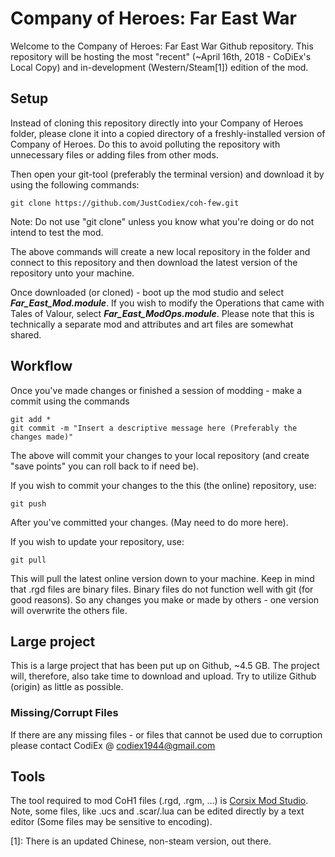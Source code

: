 # Company of Heroes: Far East War
Welcome to the Company of Heroes: Far East War Github repository. This repository will be hosting the most "recent" (~April 16th, 2018 - CoDiEx's Local Copy) and in-development (Western/Steam[1]) edition of the mod.

## Setup
Instead of cloning this repository directly into your Company of Heroes folder, please clone it into a copied directory of a freshly-installed version of Company of Heroes. Do this to avoid polluting the repository with unnecessary files or adding files from other mods.

Then open your git-tool (preferably the terminal version) and download it by using the following commands:
```
git clone https://github.com/JustCodiex/coh-few.git
```
Note: Do not use "git clone" unless you know what you're doing or do not intend to test the mod. 

The above commands will create a new local repository in the folder and connect to this repository and then download the latest version of the repository unto your machine.

Once downloaded (or cloned) - boot up the mod studio and select ***Far_East_Mod.module***. If you wish to modify the Operations that came with Tales of Valour, select ***Far_East_ModOps.module***. Please note that this is technically a separate mod and attributes and art files are somewhat shared.

## Workflow
Once you've made changes or finished a session of modding - make a commit using the commands
```
git add *
git commit -m "Insert a descriptive message here (Preferably the changes made)"
```
The above will commit your changes to your local repository (and create "save points" you can roll back to if need be).

If you wish to commit your changes to the this (the online) repository, use:
```
git push
```
After you've committed your changes. (May need to do more here).

If you wish to update your repository, use:
```
git pull
```
This will pull the latest online version down to your machine. Keep in mind that .rgd files are binary files. Binary files do not function well with git (for good reasons). So any changes you make or made by others - one version will overwrite the others file.

## Large project
This is a large project that has been put up on Github, ~4.5 GB. The project will, therefore, also take time to download and upload. Try to utilize Github (origin) as little as possible.

### Missing/Corrupt Files
If there are any missing files - or files that cannot be used due to corruption please contact CodiEx @ codiex1944@gmail.com

## Tools
The tool required to mod CoH1 files (.rgd, .rgm, ...) is [Corsix Mod Studio](http://modstudio.corsix.org/). Note, some files, like .ucs and .scar/.lua can be edited directly by a text editor (Some files may be sensitive to encoding).

[1]: There is an updated Chinese, non-steam version, out there.
